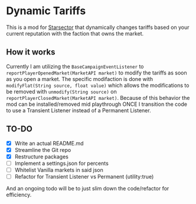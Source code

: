 # Dynamic Tariffs
This is a mod for [Starsector](https://fractalsoftworks.com/) that dynamically changes tariffs based on your current reputation with the faction that owns the market.

## How it works
Currently I am utilizing the `BaseCampaignEventListener` to `reportPlayerOpenedMarket(MarketAPI market)` to modify the tariffs as soon as you open a market.
The specific modifaction is done with `modifyFlat(String source, float value)` which allows the modifications to be removed with `unmodify(String source)` on `reportPlayerClosedMarket(MarketAPI market)`.
Because of this behavior the mod can be installed/removed mid playthrough ONCE I transition the code to use a Transient Listener instead of a Permanent Listener.

## TO-DO
- [X] Write an actual README.md
- [X] Streamline the Git repo
- [X] Restructure packages
- [ ] Implement a settings.json for percents
- [ ] Whitelist Vanilla markets in said json
- [ ] Refactor for Transient Listener vs Permanent (utility:true)

And an ongoing todo will be to just slim down the code/refactor for efficiency.